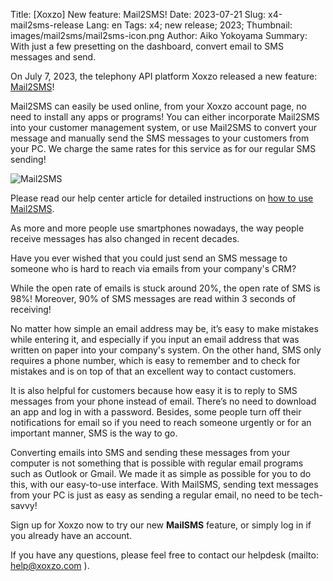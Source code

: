 Title: [Xoxzo] New feature: Mail2SMS! 
Date: 2023-07-21
Slug: x4-mail2sms-release
Lang: en
Tags: x4; new release; 2023;
Thumbnail: images/mail2sms/mail2sms-icon.png
Author: Aiko Yokoyama
Summary: With just a few presetting on the dashboard, convert email to SMS messages and send. 

On July 7, 2023, the telephony API platform Xoxzo released a new feature: [Mail2SMS](https://help.xoxzo.com/en/xoxzo-cloud-telephony/sms-api/articles/how-to-send-via-mail2sms/)!

Mail2SMS can easily be used online, from your Xoxzo account page, no need to install any apps or programs! You can either incorporate Mail2SMS into your customer management system, or use Mail2SMS to convert your message and manually send the SMS messages to your customers from your PC. We charge the same rates for this service as for our regular SMS sending!

![Mail2SMS](/images/mail2sms/mail2sms-en.png)

Please read our help center article for detailed instructions on [how to use Mail2SMS](https://help.xoxzo.com/en/xoxzo-cloud-telephony/sms-api/articles/how-to-send-via-mail2sms/).

As more and more people use smartphones nowadays, the way people receive messages has also changed in recent decades.

Have you ever wished that you could just send an SMS message to someone who is hard to reach via emails from your company's CRM? 

While the open rate of emails is stuck around 20%, the open rate of SMS is 98%!  Moreover, 90% of SMS messages are read within 3 seconds of receiving!

No matter how simple an email address may be, it’s easy to make mistakes while entering it, and especially if you input an email address that was written on paper into your company's system. 
On the other hand, SMS only requires a phone number, which is easy to remember and to check for mistakes and is on top of that an excellent way to contact customers.

It is also helpful for customers because how easy it is to reply to SMS messages from your phone instead of email. There’s no need to download an app and log in with a password. Besides, some people turn off their notifications for email so if you need to reach someone urgently or for an important manner, SMS is the way to go. 

Converting emails into SMS and sending these messages from your computer is not something that is possible with regular email programs such as Outlook or Gmail. We made it as simple as possible for you to do this, with our easy-to-use interface. With MailSMS, sending text messages from your PC is just as easy as sending a regular email, no need to be tech-savvy!

Sign up for Xoxzo now to try our new **MailSMS** feature, or simply log in if you already have an account.

If you have any questions, please feel free to contact our helpdesk (mailto: help@xoxzo.com ).


